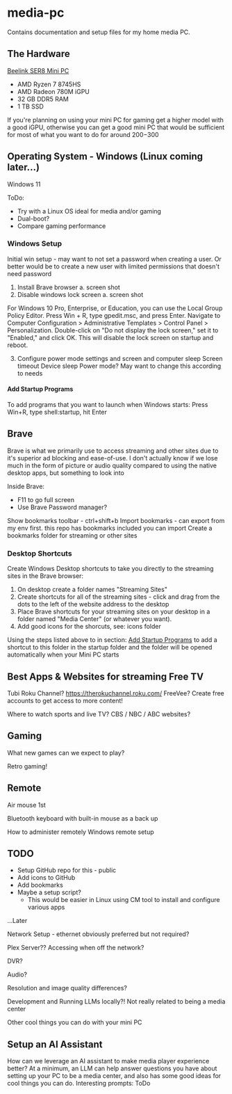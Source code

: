 # media-pc
Contains documentation and setup files for my home media PC.

## The Hardware
[Beelink SER8 Mini PC](https://www.bee-link.com/products/beelink-ser8-8745hs?variant=46991244722418)

* AMD Ryzen 7 8745HS
* AMD Radeon 780M iGPU
* 32 GB DDR5 RAM
* 1 TB SSD

If you're planning on using your mini PC for gaming get a higher model with a good iGPU, otherwise you can get a good mini PC that would be sufficient for most of what you want to do for around $200-$300

## Operating System - Windows (Linux coming later...)
Windows 11

ToDo:
* Try with a Linux OS ideal for media and/or gaming
* Dual-boot?
* Compare gaming performance

### Windows Setup
Initial win setup - may want to not set a password when creating a user. Or better would be to create a new user with limited permissions that doesn't need password

1. Install Brave browser
   a. screen shot
2. Disable windows lock screen
   a. screen shot

For Windows 10 Pro, Enterprise, or Education, you can use the Local Group Policy Editor. Press Win + R, type gpedit.msc, and press Enter. Navigate to Computer Configuration > Administrative Templates > Control Panel > Personalization. Double-click on "Do not display the lock screen," set it to "Enabled," and click OK. This will disable the lock screen on startup and reboot.

3. Configure power mode settings and screen and computer sleep
Screen timeout
Device sleep
Power mode? May want to change this according to needs

#### Add Startup Programs
To add programs that you want to launch when Windows starts: Press Win+R, type shell:startup, hit Enter

## Brave
Brave is what we primarily use to access streaming and other sites due to it's superior ad blocking and ease-of-use. I don't actually know if we lose much in the form of picture or audio quality compared to using the native desktop apps, but something to look into

Inside Brave:
 * F11 to go full screen
 * Use Brave Password manager?

Show bookmarks toolbar - ctrl+shift+b
Import bookmarks - can export from my env first. this repo has bookmarks included you can import
Create a bookmarks folder for streaming or other sites

### Desktop Shortcuts
Create Windows Desktop shortcuts to take you directly to the streaming sites in the Brave browser:
1. On desktop create a folder names "Streaming Sites"
2. Create shortcuts for all of the streaming sites - click and drag from the dots to the left of the website address to the desktop
3. Place Brave shortcuts for your streaming sites on your desktop in a folder named "Media Center" (or whatever you want).
4. Add good icons for the shorcuts, see: icons folder 

Using the steps listed above to in section: [Add Startup Programs](#startup-programs) to add a shortcut to this folder in the startup folder and the folder will be opened automatically when your Mini PC starts

## Best Apps & Websites for streaming Free TV
Tubi
Roku Channel? https://therokuchannel.roku.com/
FreeVee?
Create free accounts to get access to more content!

Where to watch sports and live TV? CBS / NBC / ABC websites?

## Gaming

What new games can we expect to play?

Retro gaming!

## Remote
Air mouse 1st

Bluetooth keyboard with built-in mouse as a back up

How to administer remotely Windows remote setup 


## TODO


 * Setup GitHub repo for this - public
 * Add icons to GitHub
 * Add bookmarks
 * Maybe a setup script?
     * This would be easier in Linux using CM tool to install and configure various apps


...Later

Network Setup - ethernet obviously preferred but not required?

Plex Server?? Accessing when off the network?

DVR?

Audio?

Resolution and image quality differences?

Development and Running LLMs locally?! Not really related to being a media center

Other cool things you can do with your mini PC


## Setup an AI Assistant
How can we leverage an AI assistant to make media player experience better?
At a minimum, an LLM can help answer questions you have about setting up your PC to be a media center, and also has some good ideas for cool things you can do. Interesting prompts: ToDo
